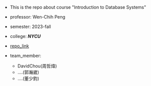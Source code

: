 - This is the repo about course "Introduction to Database Systems"  
- professor: Wen-Chih Peng  
- semester: 2023-fall  
- college: *****NYCU*****  
- [repo_link](https://github.com/2023-NYCU-DBMS-final/final_project)

- team_member:
    - DavidChou(周哲煒)  
    - ....(郭瀚崴)  
    - ....(董少鈞)  